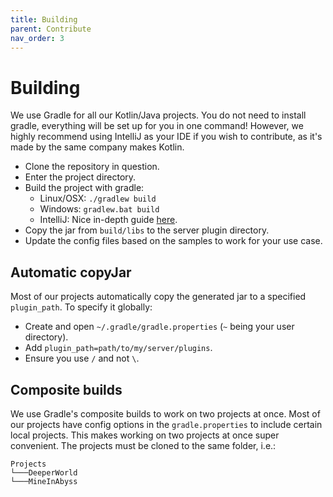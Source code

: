 ```yaml
---
title: Building
parent: Contribute
nav_order: 3
---
```


# Building

We use Gradle for all our Kotlin/Java projects. You do not need to install gradle, everything will be set up for you in one command! However, we highly recommend using IntelliJ as your IDE if you wish to contribute, as it's made by the same company makes Kotlin.

- Clone the repository in question.
- Enter the project directory.
- Build the project with gradle:
    * Linux/OSX: `./gradlew build`
    * Windows: `gradlew.bat build`
    * IntelliJ: Nice in-depth guide [here](https://www.jetbrains.com/help/idea/getting-started-with-gradle.html).
- Copy the jar from `build/libs` to the server plugin directory.
- Update the config files based on the samples to work for your use case.

## Automatic copyJar

Most of our projects automatically copy the generated jar to a specified `plugin_path`. To specify it globally:

- Create and open `~/.gradle/gradle.properties` (`~` being your user directory).
- Add `plugin_path=path/to/my/server/plugins`.
- Ensure you use `/` and not `\`.

## Composite builds

We use Gradle's composite builds to work on two projects at once. Most of our projects have config options in the `gradle.properties` to include certain local projects. This makes working on two projects at once super convenient. The projects must be cloned to the same folder, i.e.:

```
Projects
└───DeeperWorld
└───MineInAbyss
```
